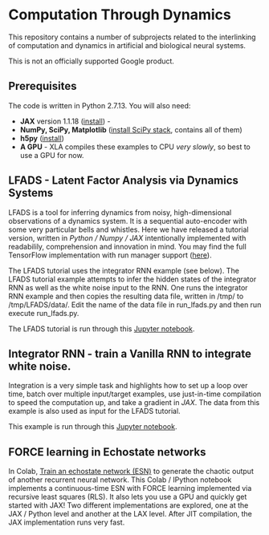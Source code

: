 # Computation Through Dynamics

This repository contains a number of subprojects related to the
interlinking of computation and dynamics in artificial and biological
neural systems. 

This is not an officially supported Google product.


## Prerequisites

The code is written in Python 2.7.13. You will also need:

* **JAX** version 1.1.18 ([install](https://github.com/google/jax#installation)) -
* **NumPy, SciPy, Matplotlib** ([install SciPy stack](https://www.scipy.org/install.html), contains all of them)
* **h5py** ([install](https://pypi.python.org/pypi/h5py))
* **A GPU** -  XLA compiles these examples to CPU *very slowly*, so best to use a GPU for now.


## LFADS - Latent Factor Analysis via Dynamics Systems

LFADS is a tool for inferring dynamics from noisy, high-dimensional observations
of a dynamics system.  It is a sequential auto-encoder with some very particular
bells and whistles.  Here we have released a tutorial version, written in
*Python / Numpy / JAX* intentionally implemented with readabilily, comprehension and
innovation in mind. You may find the full TensorFlow implementation with run manager 
support ([here](https://github.com/lfads)).

The LFADS tutorial uses the integrator RNN example (see below). The LFADS tutorial example attempts to infer the hidden states of the integrator RNN as well as the white noise input to the RNN. One runs the integrator RNN example and then copies the resulting data file, written in /tmp/ to /tmp/LFADS/data/. Edit the name of the data file in run_lfads.py and then run execute run_lfads.py.

The LFADS tutorial is run through this [Jupyter notebook](https://github.com/google-research/computation-thru-dynamics/blob/master/notebooks/LFADS%20Tutorial.ipynb).

## Integrator RNN - train a Vanilla RNN to integrate white noise.

Integration is a very simple task and highlights how to set up a loop over time,
batch over multiple input/target examples, use just-in-time compilation to speed
the computation up, and take a gradient in *JAX*.  The data from this example is
also used as input for the LFADS tutorial.

This example is run through this [Jupyter notebook](https://github.com/google-research/computation-thru-dynamics/blob/master/notebooks/Integrator%20RNN%20Tutorial.ipynb). 

## FORCE learning in Echostate networks

In Colab, [Train an echostate network (ESN)](https://colab.research.google.com/github/google-research/computation-thru-dynamics/blob/master/notebooks/FORCE_Learning_in_JAX.ipynb) to generate the chaotic output of another recurrent neural network. This Colab / IPython notebook implements a continuous-time ESN with FORCE learning implemented via recursive least squares (RLS). It also lets you use a GPU and quickly get started with JAX! Two different implementations are explored, one at the JAX / Python level and another at the LAX level. After JIT compilation, the JAX implementation runs very fast.

